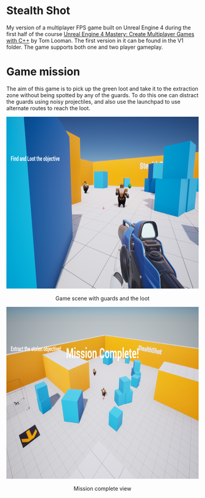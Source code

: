 # Stealth Shot
My version of a multiplayer FPS game built on Unreal Engine 4 during the first half of the course [Unreal Engine 4 Mastery: Create Multiplayer Games with C++](https://www.udemy.com/course/unrealengine-cpp/) by Tom Looman.
The first version in it can be found in the V1 folder. The game supports both one and two player gameplay.

# Game mission
The aim of this game is to pick up the green loot and take it to the extraction zone without being spotted by any of the guards. To do this one can distract the guards using noisy projectiles, and also use the launchpad to use alternate routes to reach the loot.

<p align="center">
<img width="800" height="450" src="https://github.com/priyanka1706/Stealth-Shot/blob/master/V1/GamePlay.png"> </p>
<p align="center"> Game scene with guards and the loot </p>

<p align="center">
<img width="800" height="450" src="https://github.com/priyanka1706/Stealth-Shot/blob/master/V1/MissionComplete.png"> </p>
<p align="center"> Mission complete view </p>
